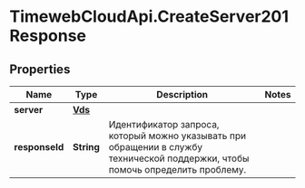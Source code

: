 # TimewebCloudApi.CreateServer201Response

## Properties

Name | Type | Description | Notes
------------ | ------------- | ------------- | -------------
**server** | [**Vds**](Vds.md) |  | 
**responseId** | **String** | Идентификатор запроса, который можно указывать при обращении в службу технической поддержки, чтобы помочь определить проблему. | 



